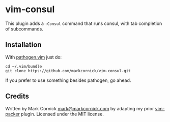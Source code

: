 # vim-consul

This plugin adds a `:Consul` command that runs consul, with tab
completion of subcommands.

## Installation

With [pathogen.vim](https://github.com/tpope/vim-pathogen) just do:

    cd ~/.vim/bundle
    git clone https://github.com/markcornick/vim-consul.git

If you prefer to use something besides pathogen, go ahead.

## Credits

Written by Mark Cornick <mark@markcornick.com> by adapting my prior
[vim-packer](https://github.com/markcornick/vim-packer) plugin. Licensed
under the MIT license.
